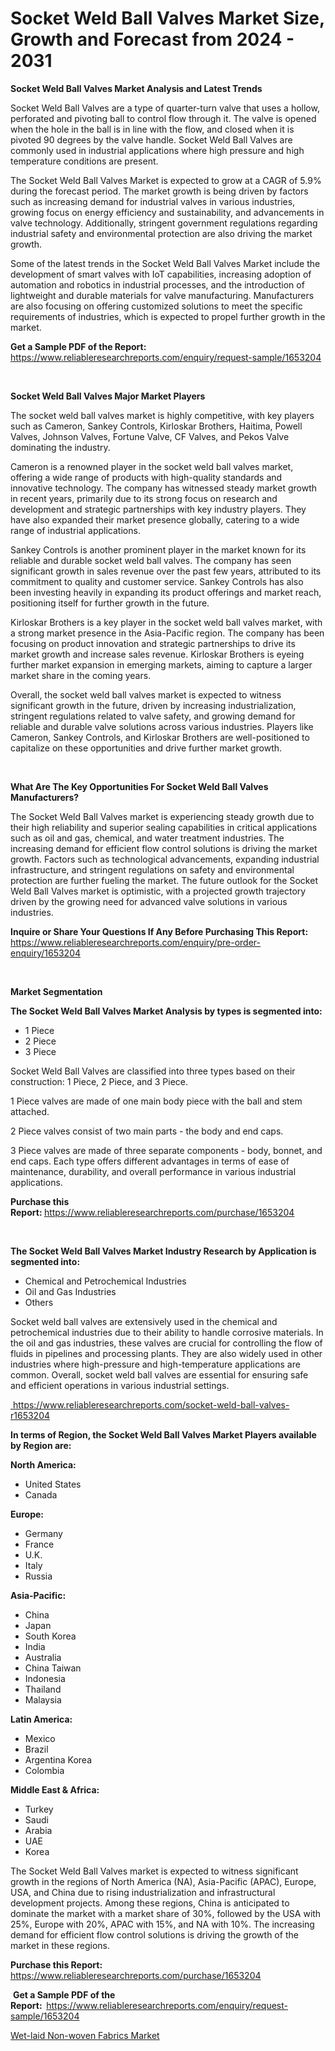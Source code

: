 <p><h1>Socket Weld Ball Valves Market Size, Growth and Forecast from 2024 - 2031</h1></p><p><strong>Socket Weld Ball Valves Market Analysis and Latest Trends</strong></p>
<p><p>Socket Weld Ball Valves are a type of quarter-turn valve that uses a hollow, perforated and pivoting ball to control flow through it. The valve is opened when the hole in the ball is in line with the flow, and closed when it is pivoted 90 degrees by the valve handle. Socket Weld Ball Valves are commonly used in industrial applications where high pressure and high temperature conditions are present.</p><p>The Socket Weld Ball Valves Market is expected to grow at a CAGR of 5.9% during the forecast period. The market growth is being driven by factors such as increasing demand for industrial valves in various industries, growing focus on energy efficiency and sustainability, and advancements in valve technology. Additionally, stringent government regulations regarding industrial safety and environmental protection are also driving the market growth. </p><p>Some of the latest trends in the Socket Weld Ball Valves Market include the development of smart valves with IoT capabilities, increasing adoption of automation and robotics in industrial processes, and the introduction of lightweight and durable materials for valve manufacturing. Manufacturers are also focusing on offering customized solutions to meet the specific requirements of industries, which is expected to propel further growth in the market.</p></p>
<p><strong>Get a Sample PDF of the Report:&nbsp;</strong> <a href="https://www.reliableresearchreports.com/enquiry/request-sample/1653204">https://www.reliableresearchreports.com/enquiry/request-sample/1653204</a></p>
<p>&nbsp;</p>
<p><strong>Socket Weld Ball Valves Major Market Players</strong></p>
<p><p>The socket weld ball valves market is highly competitive, with key players such as Cameron, Sankey Controls, Kirloskar Brothers, Haitima, Powell Valves, Johnson Valves, Fortune Valve, CF Valves, and Pekos Valve dominating the industry. </p><p>Cameron is a renowned player in the socket weld ball valves market, offering a wide range of products with high-quality standards and innovative technology. The company has witnessed steady market growth in recent years, primarily due to its strong focus on research and development and strategic partnerships with key industry players. They have also expanded their market presence globally, catering to a wide range of industrial applications.</p><p>Sankey Controls is another prominent player in the market known for its reliable and durable socket weld ball valves. The company has seen significant growth in sales revenue over the past few years, attributed to its commitment to quality and customer service. Sankey Controls has also been investing heavily in expanding its product offerings and market reach, positioning itself for further growth in the future.</p><p>Kirloskar Brothers is a key player in the socket weld ball valves market, with a strong market presence in the Asia-Pacific region. The company has been focusing on product innovation and strategic partnerships to drive its market growth and increase sales revenue. Kirloskar Brothers is eyeing further market expansion in emerging markets, aiming to capture a larger market share in the coming years.</p><p>Overall, the socket weld ball valves market is expected to witness significant growth in the future, driven by increasing industrialization, stringent regulations related to valve safety, and growing demand for reliable and durable valve solutions across various industries. Players like Cameron, Sankey Controls, and Kirloskar Brothers are well-positioned to capitalize on these opportunities and drive further market growth.</p></p>
<p>&nbsp;</p>
<p><strong>What Are The Key Opportunities For Socket Weld Ball Valves Manufacturers?</strong></p>
<p><p>The Socket Weld Ball Valves market is experiencing steady growth due to their high reliability and superior sealing capabilities in critical applications such as oil and gas, chemical, and water treatment industries. The increasing demand for efficient flow control solutions is driving the market growth. Factors such as technological advancements, expanding industrial infrastructure, and stringent regulations on safety and environmental protection are further fueling the market. The future outlook for the Socket Weld Ball Valves market is optimistic, with a projected growth trajectory driven by the growing need for advanced valve solutions in various industries.</p></p>
<p><strong>Inquire or Share Your Questions If Any Before Purchasing This Report:</strong> <a href="https://www.reliableresearchreports.com/enquiry/pre-order-enquiry/1653204">https://www.reliableresearchreports.com/enquiry/pre-order-enquiry/1653204</a></p>
<p>&nbsp;</p>
<p><strong>Market Segmentation</strong></p>
<p><strong>The Socket Weld Ball Valves Market Analysis by types is segmented into:</strong></p>
<p><ul><li>1 Piece</li><li>2 Piece</li><li>3 Piece</li></ul></p>
<p><p>Socket Weld Ball Valves are classified into three types based on their construction: 1 Piece, 2 Piece, and 3 Piece. </p><p>1 Piece valves are made of one main body piece with the ball and stem attached. </p><p>2 Piece valves consist of two main parts - the body and end caps. </p><p>3 Piece valves are made of three separate components - body, bonnet, and end caps. Each type offers different advantages in terms of ease of maintenance, durability, and overall performance in various industrial applications.</p></p>
<p><strong>Purchase this Report:&nbsp;</strong><a href="https://www.reliableresearchreports.com/purchase/1653204">https://www.reliableresearchreports.com/purchase/1653204</a></p>
<p>&nbsp;</p>
<p><strong>The Socket Weld Ball Valves Market Industry Research by Application is segmented into:</strong></p>
<p><ul><li>Chemical and Petrochemical Industries</li><li>Oil and Gas Industries</li><li>Others</li></ul></p>
<p><p>Socket weld ball valves are extensively used in the chemical and petrochemical industries due to their ability to handle corrosive materials. In the oil and gas industries, these valves are crucial for controlling the flow of fluids in pipelines and processing plants. They are also widely used in other industries where high-pressure and high-temperature applications are common. Overall, socket weld ball valves are essential for ensuring safe and efficient operations in various industrial settings.</p></p>
<p><a href="https://www.reliableresearchreports.com/socket-weld-ball-valves-r1653204">&nbsp;https://www.reliableresearchreports.com/socket-weld-ball-valves-r1653204</a></p>
<p><strong>In terms of Region, the Socket Weld Ball Valves Market Players available by Region are:</strong></p>
<p>
    <p> <strong> North America: </strong>
        <ul>
            <li>United States</li>
            <li>Canada</li>
        </ul>
        </p> 
    <p> <strong> Europe: </strong>
        <ul>
            <li>Germany</li>
            <li>France</li>
            <li>U.K.</li>
            <li>Italy</li>
            <li>Russia</li>
        </ul>
        </p> 
    <p> <strong> Asia-Pacific: </strong>
        <ul>
            <li>China</li>
            <li>Japan</li>
            <li>South Korea</li>
            <li>India</li>
            <li>Australia</li>
            <li>China Taiwan</li>
            <li>Indonesia</li>
            <li>Thailand</li>
            <li>Malaysia</li>
        </ul>
        </p> 
    <p> <strong> Latin America: </strong>
        <ul>
            <li>Mexico</li>
            <li>Brazil</li>
            <li>Argentina Korea</li>
            <li>Colombia</li>
        </ul>
        </p> 
    <p> <strong> Middle East & Africa: </strong>
        <ul>
            <li>Turkey</li>
            <li>Saudi</li>
            <li>Arabia</li>
            <li>UAE</li>
            <li>Korea</li>
        </ul>
    </p>
    </p>
<p><p>The Socket Weld Ball Valves market is expected to witness significant growth in the regions of North America (NA), Asia-Pacific (APAC), Europe, USA, and China due to rising industrialization and infrastructural development projects. Among these regions, China is anticipated to dominate the market with a market share of 30%, followed by the USA with 25%, Europe with 20%, APAC with 15%, and NA with 10%. The increasing demand for efficient flow control solutions is driving the growth of the market in these regions.</p></p>
<p><strong>Purchase this Report: </strong><a href="https://www.reliableresearchreports.com/purchase/1653204">https://www.reliableresearchreports.com/purchase/1653204</a></p>
<p>&nbsp;<strong>Get a Sample PDF of the Report:&nbsp;&nbsp;</strong><a href="https://www.reliableresearchreports.com/enquiry/request-sample/1653204">https://www.reliableresearchreports.com/enquiry/request-sample/1653204</a></p>
<p><strong></strong></p>
<p><p><a href="https://sudsy-motorcycle-bbc.notion.site/Wet-laid-Non-woven-Fabrics-Market-Share-Evolution-and-Market-Growth-Trends-2024-2031-f6e41ee330914d9186aa330753d27615">Wet-laid Non-woven Fabrics Market</a></p></p>